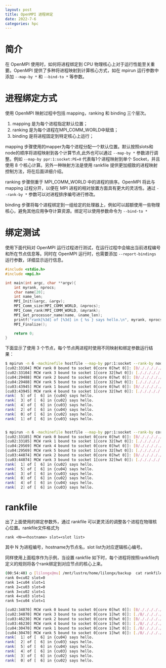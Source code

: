 ```yaml
---
layout: post
title: OpenMPI 进程绑定
date: 2022-7-6
categories: hpc
---
```


# 简介

在 OpenMPI 使用时，如何将进程绑定到 CPU 物理核心上对于运行性能至关重要。OpenMPI 提供了多种将进程映射到计算核心方式，如在 mpirun 运行参数中添加 `--map-by *` 和 `--bind-to *` 等参数。

# 进程绑定方式

使用 OpenMPI 映射过程中包括 mapping，ranking 和 binding 三个层次。

1. mapping 是为每个进程指定默认位置；
2. ranking 是为每个进程在MPI_COMM_WORLD中赋值；
3. binding 是将进程固定到特定核心上运行；

mapping 步骤使用的mapper为每个进程分配一个默认位置。默认按照slots和node的顺序将进程映射到各个计算节点,此外也可以通过 `--map-by *` 参数进行调整。例如 `--map-by ppr:1:socket:PE=8` 代表每1个进程映射到单个 Socket，并且使用 8 个核心计算。另外一种映射方法是使用 rankfile 提供更加细致的进程映射控制方法，将在后面详细介绍。

ranking 步骤侧重于 MPI_COMM_WORLD 中的进程的排序。OpenMPI 将此与 mapping 过程分开，以便在 MPI 进程的相对放置方面具有更大的灵活性。通过 `--rank-by *` 参数可以对进程排序编号进行修改。

binding 步骤将每个进程绑定到一组给定的处理器上，例如可以超额使用一些物理核心，避免其他应用争夺计算资源。绑定可以使用参数命令为 `--bind-to *`

# 绑定测试

使用下面代码对 OpenMPI 运行过程进行测试，在运行过程中会输出当前进程编号和所在节点信息等。同时在 OpenMPI 运行时，也需要添加 `--report-bindings` 运行参数，详细显示运行信息。

```c
#include <stdio.h>
#include <mpi.h>

int main(int argc, char **argv){
    int myrank, nprocs;
    char name[20];
    int name_len;
    MPI_Init(&argc, &argv);
    MPI_Comm_size(MPI_COMM_WORLD, &nprocs);
    MPI_Comm_rank(MPI_COMM_WORLD, &myrank);
    MPI_Get_processor_name(name, &name_len);
    printf("rank[%3d] of [%3d] in { %s } says hello.\n", myrank, nprocs, name);
    MPI_Finalize();

    return 0;
}
```

下面显示了使用 3 个节点，每个节点两进程时使用不同映射和绑定参数运行结果：
```sh
$ mpirun -n 6 -machinefile hostfile --map-by ppr:1:socket --rank-by node --report-bindings ./hello
[cu02:33104] MCW rank 0 bound to socket 0[core 0[hwt 0]]: [B/././././././././././././././././././././././././././././././.][./././././././././././././././././././././././././././././././.]
[cu02:33104] MCW rank 3 bound to socket 1[core 32[hwt 0]]: [./././././././././././././././././././././././././././././././.][B/././././././././././././././././././././././././././././././.]
[cu04:29488] MCW rank 2 bound to socket 0[core 0[hwt 0]]: [B/././././././././././././././././././././././././././././././.][./././././././././././././././././././././././././././././././.]
[cu04:29488] MCW rank 5 bound to socket 1[core 32[hwt 0]]: [./././././././././././././././././././././././././././././././.][B/././././././././././././././././././././././././././././././.]
[cu03:43945] MCW rank 1 bound to socket 0[core 0[hwt 0]]: [B/././././././././././././././././././././././././././././././.][./././././././././././././././././././././././././././././././.]
[cu03:43945] MCW rank 4 bound to socket 1[core 32[hwt 0]]: [./././././././././././././././././././././././././././././././.][B/././././././././././././././././././././././././././././././.]
rank[  5] of [  6] in {cu04} says hello.
rank[  3] of [  6] in {cu02} says hello.
rank[  4] of [  6] in {cu03} says hello.
rank[  2] of [  6] in {cu04} says hello.
rank[  0] of [  6] in {cu02} says hello.
rank[  1] of [  6] in {cu03} says hello.


$ mpirun -n 6 -machinefile hostfile --map-by ppr:1:socket --rank-by core --report-bindings ./hello
[cu02:33185] MCW rank 0 bound to socket 0[core 0[hwt 0]]: [B/././././././././././././././././././././././././././././././.][./././././././././././././././././././././././././././././././.]
[cu02:33185] MCW rank 1 bound to socket 1[core 32[hwt 0]]: [./././././././././././././././././././././././././././././././.][B/././././././././././././././././././././././././././././././.]
[cu04:29569] MCW rank 4 bound to socket 0[core 0[hwt 0]]: [B/././././././././././././././././././././././././././././././.][./././././././././././././././././././././././././././././././.]
[cu04:29569] MCW rank 5 bound to socket 1[core 32[hwt 0]]: [./././././././././././././././././././././././././././././././.][B/././././././././././././././././././././././././././././././.]
[cu03:44074] MCW rank 2 bound to socket 0[core 0[hwt 0]]: [B/././././././././././././././././././././././././././././././.][./././././././././././././././././././././././././././././././.]
[cu03:44074] MCW rank 3 bound to socket 1[core 32[hwt 0]]: [./././././././././././././././././././././././././././././././.][B/././././././././././././././././././././././././././././././.]
rank[  1] of [  6] in {cu02} says hello.
rank[  5] of [  6] in {cu04} says hello.
rank[  3] of [  6] in {cu03} says hello.
rank[  0] of [  6] in {cu02} says hello.
rank[  4] of [  6] in {cu04} says hello.
rank[  2] of [  6] in {cu03} says hello.
```

# rankfile

出了上面使用的绑定参数外，通过 rankfile 可以更灵活的调整各个进程在物理核心位置。rankfile文件格式为
```
rank <N>=<hostname> slot=<slot list>
```
其中 N 为进程编号，hostname为节点名，slot list为对应逻辑核心编号。

同样使用上面程序作为示例，当设置 rankfile 如下时，每个进程将按照rankfile内定义的规则将各个rank绑定到对应节点的核心上来。
```sh
(00:54:40) ○ [lilongx@mu] /mnt/lustre/home/lilongx/backup  cat rankfile 
rank 0=cu02 slot=0
rank 1=cu04 slot=1
rank 2=cu03 slot=0
rank 3=cu02 slot=1
rank 4=cu03 slot=1
rank 5=cu04 slot=1
```

```bash
[cu02:34070] MCW rank 0 bound to socket 0[core 0[hwt 0]]: [B/././././././././././././././././././././././././././././././.][./././././././././././././././././././././././././././././././.]
[cu02:34070] MCW rank 3 bound to socket 0[core 1[hwt 0]]: [./B/./././././././././././././././././././././././././././././.][./././././././././././././././././././././././././././././././.]
[cu03:46230] MCW rank 2 bound to socket 0[core 0[hwt 0]]: [B/././././././././././././././././././././././././././././././.][./././././././././././././././././././././././././././././././.]
[cu03:46230] MCW rank 4 bound to socket 0[core 1[hwt 0]]: [./B/./././././././././././././././././././././././././././././.][./././././././././././././././././././././././././././././././.]
[cu04:30470] MCW rank 1 bound to socket 0[core 1[hwt 0]]: [./B/./././././././././././././././././././././././././././././.][./././././././././././././././././././././././././././././././.]
[cu04:30470] MCW rank 5 bound to socket 0[core 1[hwt 0]]: [./B/./././././././././././././././././././././././././././././.][./././././././././././././././././././././././././././././././.]
rank[  1] of [  6] in {cu04} says hello.
rank[  2] of [  6] in {cu03} says hello.
rank[  5] of [  6] in {cu04} says hello.
rank[  4] of [  6] in {cu03} says hello.
rank[  3] of [  6] in {cu02} says hello.
rank[  0] of [  6] in {cu02} says hello.
```